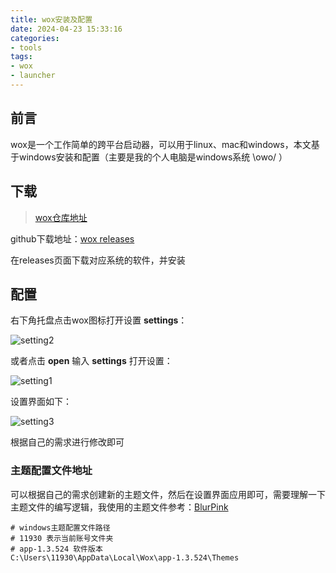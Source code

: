 ```yaml
---
title: wox安装及配置
date: 2024-04-23 15:33:16
categories:
- tools
tags:
- wox
- launcher
---
```


## 前言

wox是一个工作简单的跨平台启动器，可以用于linux、mac和windows，本文基于windows安装和配置（主要是我的个人电脑是windows系统 \owo/ ）

## 下载

> [wox仓库地址](https://github.com/Wox-launcher/Wox)

github下载地址：[wox releases](https://github.com/Wox-launcher/Wox/releases)

在releases页面下载对应系统的软件，并安装

## 配置

右下角托盘点击wox图标打开设置 **settings**：

![setting2](/images/tools/wox/setting2.png)

或者点击 **open** 输入 **settings** 打开设置：

![setting1](/images/tools/wox/setting1.png)

设置界面如下：

![setting3](/images/tools/wox/setting3.png)

根据自己的需求进行修改即可

### 主题配置文件地址

可以根据自己的需求创建新的主题文件，然后在设置界面应用即可，需要理解一下主题文件的编写逻辑，我使用的主题文件参考：[BlurPink](https://github.com/ILkUVayne/.config/blob/main/windows/wox/conf/BlurPink.xaml)

~~~
# windows主题配置文件路径
# 11930 表示当前账号文件夹
# app-1.3.524 软件版本
C:\Users\11930\AppData\Local\Wox\app-1.3.524\Themes
~~~